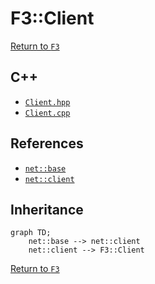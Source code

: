 # F3::Client

[Return to `F3`](/docs/F3.md)

## C++

- [`Client.hpp`](/c++/include/Client.hpp)
- [`Client.cpp`](/c++/source/Client.cpp)

## References

- [`net::base`](/docs/net/base.md)
- [`net::client`](/docs/net/client.md)

## Inheritance

```mermaid
graph TD;
    net::base --> net::client
    net::client --> F3::Client
```

[Return to `F3`](/docs/F3.md)
